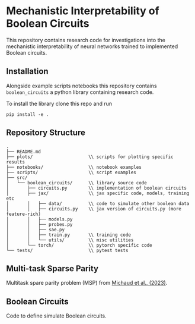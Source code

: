 # Mechanistic Interpretability of Boolean Circuits

This repository contains research code for investigations into the mechanistic interpretability of neural networks trained to implemented Boolean circuits.

## Installation

Alongside example scripts notebooks this repository contains `boolean_circuits` a python library containing research code.

To install the library clone this repo and run

`pip install -e .`

## Repository Structure

```
.
├── README.md
├── plots/                     \\ scripts for plotting specific results
├── notebooks/                 \\ notebook examples
├── scripts/                   \\ script examples
├── src/
│   └── boolean_circuits/      \\ library source code 
│       ├── circuits.py        \\ implementation of boolean circuits
│       ├── jax/               \\ jax specific code, models, training etc
│       │   ├── data/          \\ code to simulate other boolean data
│       │   ├── circuits.py    \\ jax version of circuits.py (more feature-rich)
│       │   ├── models.py
│       │   ├── probes.py      
│       │   ├── sae.py
│       │   ├── train.py       \\ training code
│       │   └── utils/         \\ misc utilities
│       └── torch/             \\ pytorch specific code
└── tests/                     \\ pytest tests
```

## Multi-task Sparse Parity

Multitask spare parity problem (MSP) from [Michaud et al., (2023)](http://arxiv.org/abs/2303.13506).

## Boolean Circuits

Code to define simulate Boolean circuits.
